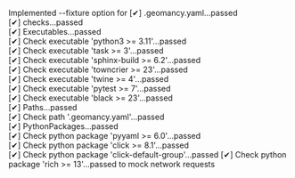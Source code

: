 Implemented --fixture option for  [✔] .geomancy.yaml...passed                                   
 [✔]   checks...passed                                         
 [✔]     Executables...passed                                  
 [✔]       Check executable 'python3 >= 3.11'...passed         
 [✔]       Check executable 'task >= 3'...passed               
 [✔]       Check executable 'sphinx-build >= 6.2'...passed     
 [✔]       Check executable 'towncrier >= 23'...passed         
 [✔]       Check executable 'twine >= 4'...passed              
 [✔]       Check executable 'pytest >= 7'...passed             
 [✔]       Check executable 'black >= 23'...passed             
 [✔]     Paths...passed                                        
 [✔]       Check path '.geomancy.yaml'...passed                
 [✔]     PythonPackages...passed                               
 [✔]       Check python package 'pyyaml >= 6.0'...passed       
 [✔]       Check python package 'click >= 8.1'...passed        
 [✔]       Check python package 'click-default-group'...passed 
 [✔]       Check python package 'rich >= 13'...passed           to mock network requests